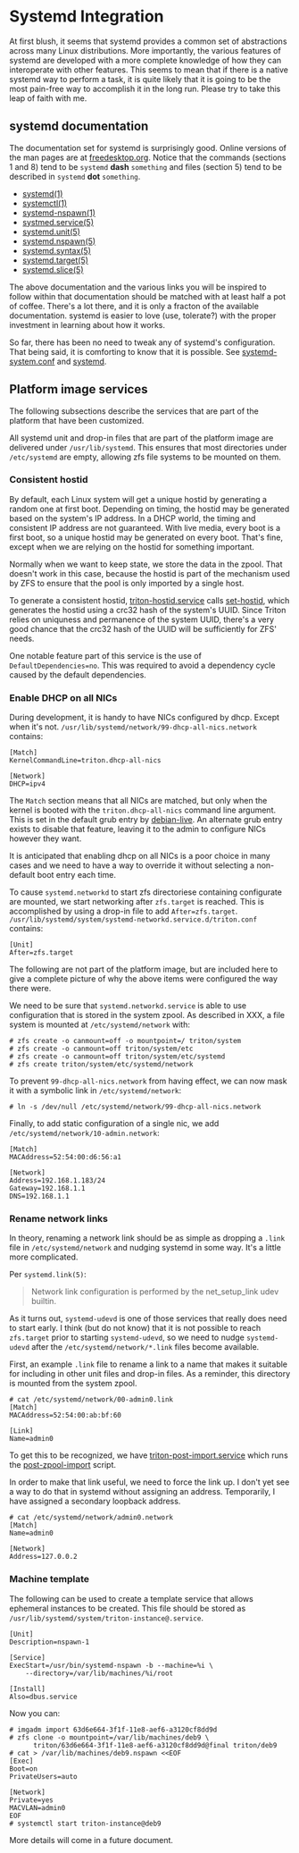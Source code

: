 <!--
    This Source Code Form is subject to the terms of the Mozilla Public
    License, v. 2.0. If a copy of the MPL was not distributed with this
    file, You can obtain one at http://mozilla.org/MPL/2.0/.
-->

<!--
    Copyright 2020 Joyent, Inc
-->

# Systemd Integration

At first blush, it seems that systemd provides a common set of abstractions
across many Linux distributions.  More importantly, the various features of
systemd are developed with a more complete knowledge of how they can
interoperate with other features.  This seems to mean that if there is a native
systemd way to perform a task, it is quite likely that it is going to be the
most pain-free way to accomplish it in the long run.  Please try to take this
leap of faith with me.

## systemd documentation

The documentation set for systemd is surprisingly good.  Online versions of the
man pages are at
[freedesktop.org](https://www.freedesktop.org/software/systemd/man/index.html).
Notice that the commands (sections 1 and 8) tend to be `systemd` **dash**
`something` and files (section 5) tend to be described in `systemd` **dot**
`something`.

* [systemd(1)](https://www.freedesktop.org/software/systemd/man/systemd.html)
* [systemctl(1)](https://www.freedesktop.org/software/systemd/man/systemctl.html#)
* [systemd-nspawn(1)](https://www.freedesktop.org/software/systemd/man/systemd-nspawn.html)
* [systmed.service(5)](https://www.freedesktop.org/software/systemd/man/systemd.service.html)
* [systemd.unit(5)](https://www.freedesktop.org/software/systemd/man/systemd.unit.html)
* [systemd.nspawn(5)](https://www.freedesktop.org/software/systemd/man/systemd.nspawn.html)
* [systemd.syntax(5)](https://www.freedesktop.org/software/systemd/man/systemd.syntax.html)
* [systemd.target(5)](https://www.freedesktop.org/software/systemd/man/systemd.target.html)
* [systemd.slice(5)](https://www.freedesktop.org/software/systemd/man/systemd.slice.html)

The above documentation and the various links you will be inspired to follow
within that documentation should be matched with at least half a pot of coffee.
There's a lot there, and it is only a fracton of the available documentation.
systemd is easier to love (use, tolerate?) with the proper investment in
learning about how it works.

So far, there has been no need to tweak any of systemd's configuration.  That
being said, it is comforting to know that it is possible.  See
[systemd-system.conf](https://www.freedesktop.org/software/systemd/man/systemd-system.conf.html)
and [systemd](https://www.freedesktop.org/software/systemd/man/systemd.html).

## Platform image services

The following subsections describe the services that are part of the platform
that have been customized.

All systemd unit and drop-in files that are part of the platform image are
delivered under `/usr/lib/systemd`.  This ensures that most directories under
`/etc/systemd` are empty, allowing zfs file systems to be mounted on them.

### Consistent hostid

By default, each Linux system will get a unique hostid by generating a random
one at first boot.  Depending on timing, the hostid may be generated based on
the system's IP address.  In a DHCP world, the timing and consistent IP address
are not guaranteed.  With live media, every boot is a first boot, so a unique
hostid may be generated on every boot.  That's fine, except when we are relying
on the hostid for something important.

Normally when we want to keep state, we store the data in the zpool.  That
doesn't work in this case, because the hostid is part of the mechanism used by
ZFS to ensure that the pool is only imported by a single host.

To generate a consistent hostid,
[triton-hostid.service](../proto/usr/lib/systemd/system/triton-hostid.service)
calls [set-hostid](../proto/usr/triton/bin/set-hostid), which generates the
hostid using a crc32 hash of the system's UUID.  Since Triton relies on
uniquness and permanence of the system UUID, there's a very good chance that the
crc32 hash of the UUID will be sufficiently for ZFS' needs.

One notable feature part of this service is the use of `DefaultDependencies=no`.
This was required to avoid a dependency cycle caused by the default
dependencies.


### Enable DHCP on all NICs

During development, it is handy to have NICs configured by dhcp.  Except when
it's not.  `/usr/lib/systemd/network/99-dhcp-all-nics.network` contains:

```
[Match]
KernelCommandLine=triton.dhcp-all-nics

[Network]
DHCP=ipv4
```

The `Match` section means that all NICs are matched, but only when the kernel is
booted with the `triton.dhcp-all-nics` command line argument.  This is set in
the default grub entry by [debian-live](../tools/debian-live).  An alternate
grub entry exists to disable that feature, leaving it to the admin to configure
NICs however they want.

It is anticipated that enabling dhcp on all NICs is a poor choice in many cases
and we need to have a way to override it without selecting a non-default boot
entry each time.

To cause `systemd.networkd` to start zfs directoriese containing configurate are
mounted, we start networking after `zfs.target` is reached.  This is
accomplished by using a drop-in file to add `After=zfs.target`.
`/usr/lib/systemd/system/systemd-networkd.service.d/triton.conf` contains:

```
[Unit]
After=zfs.target
```

The following are not part of the platform image, but are included here to give
a complete picture of why the above items were configured the way there were.

We need to be sure that `systemd.networkd.service` is able to use
configuration that is stored in the system zpool.  As described in XXX, a file
system is mounted at `/etc/systemd/network` with:

```
# zfs create -o canmount=off -o mountpoint=/ triton/system
# zfs create -o canmount=off triton/system/etc
# zfs create -o canmount=off triton/system/etc/systemd
# zfs create triton/system/etc/systemd/network
```

To prevent `99-dhcp-all-nics.network` from having effect, we can now mask it
with a symbolic link in `/etc/systemd/network`:

```
# ln -s /dev/null /etc/systemd/network/99-dhcp-all-nics.network
```

Finally, to add static configuration of a single nic, we add
`/etc/systemd/network/10-admin.network`:

```
[Match]
MACAddress=52:54:00:d6:56:a1

[Network]
Address=192.168.1.183/24
Gateway=192.168.1.1
DNS=192.168.1.1
```

### Rename network links

In theory, renaming a network link should be as simple as dropping a `.link`
file in `/etc/systemd/network` and nudging systemd in some way.  It's a little
more complicated.

Per `systemd.link(5)`:

> Network link configuration is performed by the net_setup_link udev builtin.

As it turns out, `systemd-udevd` is one of those services that really does need
to start early.  I think (but do not know) that it is not possible to reach
`zfs.target` prior to starting `systemd-udevd`, so we need to nudge
`systemd-udevd` after the `/etc/systemd/network/*.link` files become available.

First, an example `.link` file to rename a link to a name that makes it suitable
for including in other unit files and drop-in files.  As a reminder, this
directory is mounted from the system zpool.

```
# cat /etc/systemd/network/00-admin0.link
[Match]
MACAddress=52:54:00:ab:bf:60

[Link]
Name=admin0
```

To get this to be recognized, we have
[triton-post-import.service](../proto/usr/lib/systemd/system/triton-post-import.service)
which runs the [post-zpool-import](../proto/usr/triton/bin/post-zpool-import)
script.

In order to make that link useful, we need to force the link up.  I don't yet
see a way to do that in systemd without assigning an address.  Temporarily, I
have assigned a secondary loopback address.

```
# cat /etc/systemd/network/admin0.network
[Match]
Name=admin0

[Network]
Address=127.0.0.2
```

### Machine template

The following can be used to create a template service that allows ephemeral
instances to be created.  This file should be stored as
`/usr/lib/systemd/system/triton-instance@.service`.

```
[Unit]
Description=nspawn-1

[Service]
ExecStart=/usr/bin/systemd-nspawn -b --machine=%i \
	--directory=/var/lib/machines/%i/root

[Install]
Also=dbus.service
```

Now you can:

```
# imgadm import 63d6e664-3f1f-11e8-aef6-a3120cf8dd9d
# zfs clone -o mountpoint=/var/lib/machines/deb9 \
      triton/63d6e664-3f1f-11e8-aef6-a3120cf8dd9d@final triton/deb9
# cat > /var/lib/machines/deb9.nspawn <<EOF
[Exec]
Boot=on
PrivateUsers=auto

[Network]
Private=yes
MACVLAN=admin0
EOF
# systemctl start triton-instance@deb9
```

More details will come in a future document.
